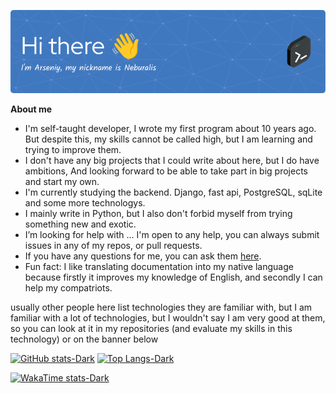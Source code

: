 <!-- Copy from Neburalis/readme.md-->

<p align="center"><a href="https://github.com/Neburalis"><img src="./images/github-header-image.png" /></a></p>

__About me__
- I'm self-taught developer, I wrote my first program about 10 years ago. But despite this, my skills cannot be called high, but I am learning and trying to improve them.
- I don't have any big projects that I could write about here, but I do have ambitions, And looking forward to be able to take part in big projects and start my own.
- I'm currently studying the backend. Django, fast api, PostgreSQL, sqLite and some more technologys.
- I mainly write in Python, but I also don't forbid myself from trying something new and exotic.
- I’m looking for help with ... I'm open to any help, you can always submit issues in any of my repos, or pull requests.
- If you have any questions for me, you can ask them [here](https://github.com/Neburalis/Neburalis/issues).
- Fun fact: I like translating documentation into my native language because firstly it improves my knowledge of English, and secondly I can help my compatriots.

usually other people here list technologies they are familiar with, but I am familiar with a lot of technologies, but I wouldn't say I am very good at them, so you can look at it in my repositories (and evaluate my skills in this technology) or on the banner below

[![GitHub stats-Dark](https://github-readme-stats.vercel.app/api?username=Neburalis&show_icons=true&theme=dark#gh-dark-mode-only)](https://github.com/Neburalis#gh-dark-mode-only)
[![Top Langs-Dark](https://github-readme-stats.vercel.app/api/top-langs/?username=Neburalis&layout=compact&exclude_repo=pumpkin&langs_count=8&theme=dark#gh-dark-mode-only)](https://github.com/Neburalis#gh-dark-mode-only)

[![WakaTime stats-Dark](https://github-readme-stats.vercel.app/api/wakatime?username=Neburalis\&layout=compact&theme=dark#gh-dark-mode-only)](https://github.com/Neburalis#gh-dark-mode-only)
